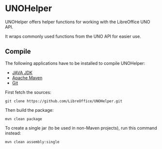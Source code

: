 # UNOHelper

UNOHelper offers helper functions for working with the LibreOffice UNO API.

It wraps commonly used functions from the UNO API for easier use.

## Compile

The following applications have to be installed to compile UNOHelper:
* [JAVA JDK](http://www.oracle.com/technetwork/java/javase/downloads/index.html)
* [Apache Maven](https://maven.apache.org/download.cgi)
* [Git](http://git-scm.com/downloads/)

First fetch the sources:

```
git clone https://github.com/LibreOffice/UNOHelper.git
```

Then build the package:

```
mvn clean package
```

To create a single jar (to be used in non-Maven projects), run this command instead:

```
mvn clean assembly:single
```